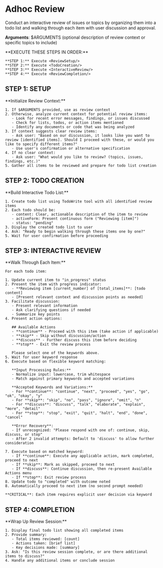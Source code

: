# Adhoc Review

Conduct an interactive review of issues or topics by organizing them into a todo list and walking through each item with user discussion and approval.

**Arguments**: $ARGUMENTS (optional description of review context or specific topics to include)

<ExecutionSteps>
    **EXECUTE THESE STEPS IN ORDER:**

    **STEP 1:** Execute <ReviewSetup/>
    **STEP 2:** Execute <TodoCreation/>
    **STEP 3:** Execute <InteractiveReview/>
    **STEP 4:** Execute <ReviewCompletion/>
</ExecutionSteps>

## STEP 1: SETUP

<ReviewSetup>
    **Initialize Review Context:**

    1. If $ARGUMENTS provided, use as review context
    2. Otherwise, analyze current context for potential review items:
       - Look for recent error messages, findings, or issues discussed
       - Check for lists, todos, or action items mentioned
       - Identify any documents or code that was being analyzed
    3. If context suggests clear review items:
       - Ask user: "Based on our discussion, it looks like you want to review [identified items]. Should I proceed with these, or would you like to specify different items?"
       - Use user's confirmation or alternative specification
    4. If no clear context:
       - Ask user: "What would you like to review? (topics, issues, findings, etc.)"
    5. Gather all items to be reviewed and prepare for todo list creation
</ReviewSetup>

## STEP 2: TODO CREATION

<TodoCreation>
    **Build Interactive Todo List:**

    1. Create todo list using TodoWrite tool with all identified review items
    2. Each todo should be:
       - content: Clear, actionable description of the item to review
       - activeForm: Present continuous form ("Reviewing [item]")
       - status: "pending"
    3. Display the created todo list to user
    4. Ask: "Ready to begin walking through these items one by one?"
    5. Wait for user confirmation before proceeding
</TodoCreation>

## STEP 3: INTERACTIVE REVIEW

<InteractiveReview>
    **Walk Through Each Item:**

    For each todo item:

    1. Update current item to "in_progress" status
    2. Present the item with progress indicator:
       - **Reviewing item [current_number] of [total_items]**: [todo content]
       - [Present relevant context and discussion points as needed]
    3. Facilitate discussion:
       - Present relevant information
       - Ask clarifying questions if needed
       - Summarize key points
    4. Present action options:

       ## Available Actions
       - **continue** - Proceed with this item (take action if applicable)
       - **skip** - Skip without discussion/action
       - **discuss** - Further discuss this item before deciding
       - **stop** - Exit the review process

       Please select one of the keywords above.
    5. Wait for user keyword response
    6. Execute based on flexible keyword matching:

       **Input Processing Rules:**
       - Normalize input: lowercase, trim whitespace
       - Match against primary keywords and accepted variations

       **Accepted Keywords and Variations:**
       - For **continue**: "continue", "next", "proceed", "yes", "go", "ok", "okay", "y"
       - For **skip**: "skip", "no", "pass", "ignore", "omit", "n"
       - For **discuss**: "discuss", "talk", "elaborate", "explain", "more", "detail"
       - For **stop**: "stop", "exit", "quit", "halt", "end", "done", "cancel"

       **Error Recovery**:
       - If unrecognized: "Please respond with one of: continue, skip, discuss, or stop"
       - After 2 invalid attempts: Default to 'discuss' to allow further consideration

    7. Execute based on matched keyword:
       - If **continue**: Execute any applicable action, mark completed, proceed to next
       - If **skip**: Mark as skipped, proceed to next
       - If **discuss**: Continue discussion, then re-present Available Actions menu
       - If **stop**: Exit review process
    8. Update todo to "completed" with outcome noted
    8. Automatically proceed to next item (no second prompt needed)

    **CRITICAL**: Each item requires explicit user decision via keyword
</InteractiveReview>

## STEP 4: COMPLETION

<ReviewCompletion>
    **Wrap Up Review Session:**

    1. Display final todo list showing all completed items
    2. Provide summary:
       - Total items reviewed: [count]
       - Actions taken: [brief list]
       - Key decisions made: [summary]
    3. Ask: "Is this review session complete, or are there additional items to discuss?"
    4. Handle any additional items or conclude session
</ReviewCompletion>
